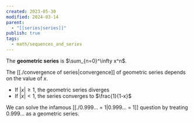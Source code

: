 ```yaml
---
created: 2023-05-30
modified: 2024-03-14
parent:
  - "[[series|series]]"
publish: true
tags:
  - math/sequences_and_series
---
```


The **geometric series** is $\sum_{n=0}^\infty x^n$. 

The [[./convergence of series|convergence]] of geometric series depends on the value of $x$.

- If $|x| \ge 1$, the geometric series diverges
- If $|x| < 1$, the series converges to $\frac{1}{1-x}$

We can solve the infamous [[./0.999... = 1|0.999... = 1]] question by treating $0.999\dots$ as a geometric series.